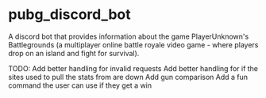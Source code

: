 # pubg_discord_bot
A discord bot that provides information about the game PlayerUnknown's Battlegrounds (a multiplayer online battle royale video game - where players drop on an island and fight for survival).

TODO:
Add better handling for invalid requests
Add better handling for if the sites used to pull the stats from are down
Add gun comparison
Add a fun command the user can use if they get a win
